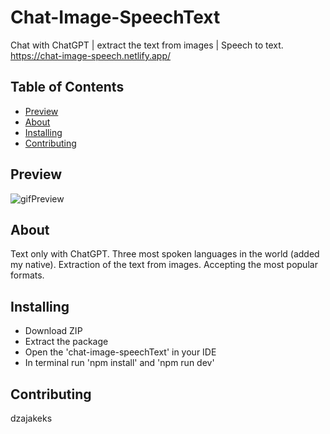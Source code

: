 # Chat-Image-SpeechText
Chat with ChatGPT | extract the text from images | Speech to text.  
https://chat-image-speech.netlify.app/

## Table of Contents

- [Preview](#preview)
- [About](#about)
- [Installing](#installing)
- [Contributing](#contributing)

## Preview
![gifPreview](https://github.com/dzajakeks/chat-image-speechText/assets/83473422/72e3b14f-3fbc-4eff-b971-c283ae4d924a)


## About
Text only with ChatGPT. Three most spoken languages in the world (added my native). Extraction of the text from images. Accepting the most popular formats. 

## Installing
- Download ZIP
- Extract the package
- Open the 'chat-image-speechText' in your IDE
- In terminal run 'npm install' and 'npm run dev'

## Contributing
dzajakeks

